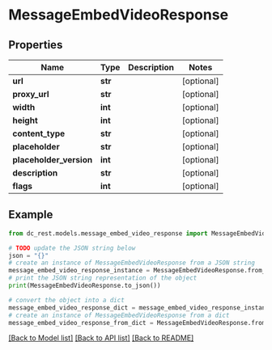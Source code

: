 # MessageEmbedVideoResponse


## Properties

Name | Type | Description | Notes
------------ | ------------- | ------------- | -------------
**url** | **str** |  | [optional] 
**proxy_url** | **str** |  | [optional] 
**width** | **int** |  | [optional] 
**height** | **int** |  | [optional] 
**content_type** | **str** |  | [optional] 
**placeholder** | **str** |  | [optional] 
**placeholder_version** | **int** |  | [optional] 
**description** | **str** |  | [optional] 
**flags** | **int** |  | [optional] 

## Example

```python
from dc_rest.models.message_embed_video_response import MessageEmbedVideoResponse

# TODO update the JSON string below
json = "{}"
# create an instance of MessageEmbedVideoResponse from a JSON string
message_embed_video_response_instance = MessageEmbedVideoResponse.from_json(json)
# print the JSON string representation of the object
print(MessageEmbedVideoResponse.to_json())

# convert the object into a dict
message_embed_video_response_dict = message_embed_video_response_instance.to_dict()
# create an instance of MessageEmbedVideoResponse from a dict
message_embed_video_response_from_dict = MessageEmbedVideoResponse.from_dict(message_embed_video_response_dict)
```
[[Back to Model list]](../README.md#documentation-for-models) [[Back to API list]](../README.md#documentation-for-api-endpoints) [[Back to README]](../README.md)


